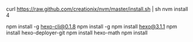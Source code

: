 curl https://raw.github.com/creationix/nvm/master/install.sh | sh
nvm install 4

npm install -g hexo-cli@0.1.8
npm install -g
npm install hexo@3.1.1
npm install hexo-deployer-git
npm install hexo-math
npm install
